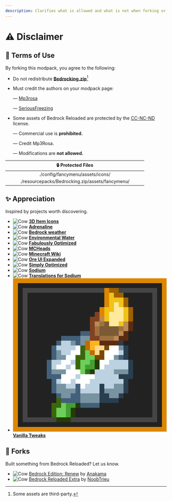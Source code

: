 ```yaml
---
description: Clarifies what is allowed and what is not when forking or using its assets.
---
```


# ⚠️ Disclaimer

## 📝 Terms of Use

By forking this modpack, you agree to the following:

* Do not redistribute [**Bedrocking.zip**](#user-content-fn-1)[^1]
*   Must credit the authors on your modpack page:

    — [Mp3rosa](https://www.instagram.com/_mp3rosa_)

    — [SeriousFreezing](https://modrinth.com/user/SeriousFreezing)
*   Some assets of Bedrock Reloaded are protected by the [CC-NC-ND](https://www.tldrlegal.com/license/creative-commons-attribution-noncommercial-noderivs-cc-nc-nd) license.

    — Commercial use is **prohibited.**

    — Credit Mp3Rosa.

    — Modifications are **not allowed.**

<table><thead><tr><th width="420" align="center">🔒 Protected Files</th></tr></thead><tbody><tr><td align="center">./config/fancymenu/assets/icons/</td></tr><tr><td align="center">./resourcepacks/Bedrocking.zip/assets/fancymenu/</td></tr></tbody></table>

## ✨ Appreciation

Inspired by projects worth discovering.

* <img src="https://cdn.modrinth.com/data/gP7cr23D/d527f4a2087d5f8f6a295f210d934e1d0198b1e2.png" alt="Cow" data-size="line"> [**3D Item Icons**](https://modrinth.com/resourcepack/3d-items-mintynoura)
* <img src="https://cdn.modrinth.com/data/BYN9yKrV/61168475f1a9ef2823aa0d248533ba42134ca62e_96.webp" alt="Cow" data-size="line"> [**Adrenaline**](https://modrinth.com/modpack/adrenaline)
* <img src="https://cdn.modrinth.com/data/rHmRLTXm/fb4315ab8e919ec56671c6d41311ed2462cdcf24_96.webp" alt="Cow" data-size="line"> [**Bedrock weather**](https://modrinth.com/resourcepack/bedrock-weather)
* <img src="https://cdn.modrinth.com/data/5QsxmK1S/d64a9433eefbdc2a62d5c041dbaea15a2a474bf4_96.webp" alt="Cow" data-size="line"> [**Environmental Water**](https://modrinth.com/resourcepack/environmental-water)
* <img src="https://cdn.modrinth.com/data/1KVo5zza/9f1ded4949c2a9db5ca382d3bcc912c7245486b4_96.webp" alt="Cow" data-size="line"> [**Fabulously Optimized**](https://modrinth.com/modpack/fabulously-optimized)
* <img src="https://mc-heads.net/avatar/c5ef334745934f398bb12eaa40dd986e/50" alt="Cow" data-size="line"> [**MCHeads**](https://mc-heads.net/)
* <img src="https://images.wikia.com/minecraft_gamepedia/images/b/bc/Wiki.png" alt="Cow" data-size="line"> [**Minecraft Wiki**](https://minecraft.wiki/)
* <img src="https://cdn.modrinth.com/data/xvBRGlBo/52aeec503d6a5a8c9592fee0f8ad699221292d10.png" alt="Cow" data-size="line"> [**Ore UI Expanded**](https://modrinth.com/resourcepack/ore-ui-expanded)
* <img src="https://cdn.modrinth.com/data/BYfVnHa7/845e93223da7e8d1ed1a33364b5bdb4c316ac518.png" alt="Cow" data-size="line"> [**Simply Optimized**](https://modrinth.com/modpack/sop)
* <img src="https://cdn.modrinth.com/data/AANobbMI/295862f4724dc3f78df3447ad6072b2dcd3ef0c9_96.webp" alt="Cow" data-size="line"> [**Sodium**](https://modrinth.com/mod/sodium)
* <img src="https://cdn.modrinth.com/data/yfDziwn1/907581019df45903df237952ce8d10ac37134cb5_96.webp" alt="Cow" data-size="line"> [**Translations for Sodium**](https://modrinth.com/resourcepack/translations-for-sodium)
* <img src=".gitbook/assets/vanillatweaks_twitter.png" alt="Cow" data-size="line"> [**Vanilla Tweaks**](https://vanillatweaks.net/about/)

## 🌱 Forks

Built something from Bedrock Reloaded? Let us know.

* <img src="https://cdn.modrinth.com/data/1rywjt8g/fee029799e55f502fd87df30916cfe021d729470_96.webp" alt="Cow" data-size="line"> [Bedrock Edition: Renew](https://modrinth.com/modpack/bedrock-edition-modpack) by [Anakama](https://modrinth.com/user/Anakama)
* <img src="https://cdn.modrinth.com/data/4cgYsINp/a81aaecb09a71cc6414527a917a2becb1747ff39_96.webp" alt="Cow" data-size="line"> [Bedrock Reloaded Extra](https://modrinth.com/modpack/bedrock-reloaded-extra) by [NoobTrieu](https://modrinth.com/user/NoobTrieu)

[^1]: Some assets are third-party.
